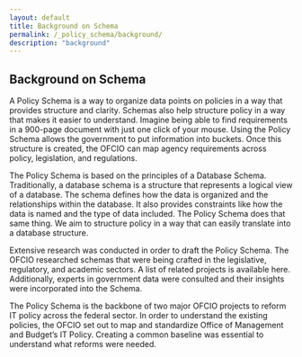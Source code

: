 ```yaml
---
layout: default
title: Background on Schema
permalink: /_policy_schema/background/
description: "background"
---
```

## Background on Schema
A Policy Schema is a way to organize data points on policies in a way that provides structure and clarity. Schemas also help structure policy in a way that makes it easier to understand. Imagine being able to find requirements in a 900-page document with just one click of your mouse.  Using the Policy Schema allows the government to put information into buckets.  Once this structure is created, the OFCIO can map agency requirements across policy, legislation, and regulations.  

The Policy Schema is based on the principles of a Database Schema. Traditionally, a database schema is a structure that represents a logical view of a database. The schema defines how the data is organized and the relationships within the database. It also provides constraints like how the data is named and the type of data included.  The Policy Schema does that same thing. We aim to structure policy in a way that can easily translate into a database structure.

Extensive research was conducted in order to draft the Policy Schema.  The OFCIO researched schemas that were being crafted in the legislative, regulatory, and academic sectors. A list of related projects is available here.  Additionally, experts in government data were consulted and their insights were incorporated into the Schema.  

The Policy Schema is the backbone of two major OFCIO projects to reform IT policy across the federal sector.  In order to understand the existing policies, the OFCIO set out to map and standardize Office of Management and Budget’s IT Policy.  Creating a common baseline was essential to understand what reforms were needed.  
